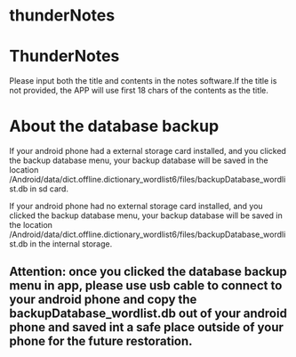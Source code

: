 # thunderNotes
<h1>ThunderNotes</h1>
<p>Please input both the title and contents in the notes software.If the title is not provided, the APP will use first 18 chars of the contents as the title.</p>


<h1>About the database backup</h1>

<p>If your android phone had a external storage card installed, and you clicked the backup database menu, your backup database will be saved in the location /Android/data/dict.offline.dictionary_wordlist6/files/backupDatabase_wordlist.db in sd card.</p>

<p>If your android phone had no external storage card installed, and you clicked the backup database menu, your backup database will be saved in the location /Android/data/dict.offline.dictionary_wordlist6/files/backupDatabase_wordlist.db in the internal storage.</p>

<h2>Attention: once you clicked the database backup menu in app, please use usb cable to connect to your android phone and copy the backupDatabase_wordlist.db out of your android phone and saved int a safe place outside of your phone for the future restoration.</h2>
